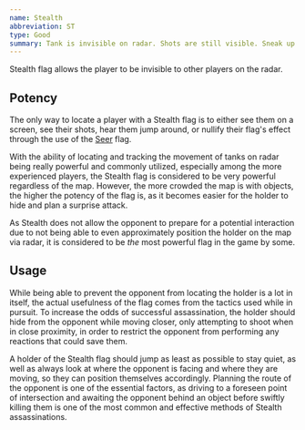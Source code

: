 ```yaml
---
name: Stealth
abbreviation: ST
type: Good
summary: Tank is invisible on radar. Shots are still visible. Sneak up behind enemies!
---
```


Stealth flag allows the player to be invisible to other players on the radar.

## Potency

The only way to locate a player with a Stealth flag is to either see them on a screen, see their shots, hear them jump around, or nullify their flag's effect through the use of the [Seer](../seer/)</a> flag.

With the ability of locating and tracking the movement of tanks on radar being really powerful and commonly utilized, especially among the more experienced players, the Stealth flag is considered to be very powerful regardless of the map. However, the more crowded the map is with objects, the higher the potency of the flag is, as it becomes easier for the holder to hide and plan a surprise attack.

As Stealth does not allow the opponent to prepare for a potential interaction due to not being able to even approximately position the holder on the map via radar, it is considered to be *the* most powerful flag in the game by some.

## Usage

While being able to prevent the opponent from locating the holder is a lot in itself, the actual usefulness of the flag comes from the tactics used while in pursuit. To increase the odds of successful assassination, the holder should hide from the opponent while moving closer, only attempting to shoot when in close proximity, in order to restrict the opponent from performing any reactions that could save them.

A holder of the Stealth flag should jump as least as possible to stay quiet, as well as always look at where the opponent is facing and where they are moving, so they can position themselves accordingly. Planning the route of the opponent is one of the essential factors, as driving to a foreseen point of intersection and awaiting the opponent behind an object before swiftly killing them is one of the most common and effective methods of Stealth assassinations.
